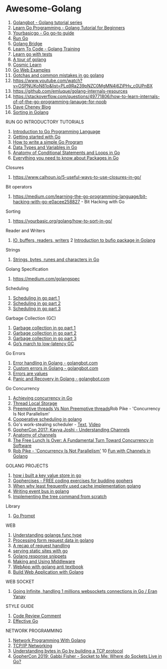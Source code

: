 # Awesome-Golang


1.  <a href="https://golangbot.com/learn-golang-series/">Golangbot - Golang tutorial series</a>
2.  <a href="https://www.youtube.com/watch?v=YS4e4q9oBaU">Learn Go Programming - Golang Tutorial for Beginners</a>
3.  <a href="https://yourbasic.org/golang/">Yourbasicgo - Go go-to guide</a>
4.  <a href="https://medium.com/rungo">Run Go</a>
5.  <a href="https://forum.golangbridge.org/"> Golang Bridge</a>
6.  <a href="https://www.youtube.com/playlist?list=PLSak_q1UXfPrI6D67NF8ajfeJ6f7MH83S">Learn To Code - Golang Training</a>
8.  <a href="https://github.com/quii/learn-go-with-tests">Learn go with tests</a>
9.  <a href="https://tour.golang.org">A tour of golang</a>
10. <a href="https://www.cosmiclearn.com/go">Cosmic Learn</a>
11. <a href="https://gowebexamples.com/">Go Web Examples</a>
12. <a href="http://devs.cloudimmunity.com/gotchas-and-common-mistakes-in-go-golang/index.html">Gotchas and common mistakes in go golang</a>
13. https://www.youtube.com/watch?v=OSPNUKoN81o&list=PLq9Ra239pNZC0MgMN4j6ZiPHv_c0UPnBX
14. https://github.com/emluque/golang-internals-resources
15. https://stackoverflow.com/questions/49771806/how-to-learn-internals-of-of-the-go-programming-lanauge-for-noob
16. <a href="https://dave.cheney.net/"> Dave Cheney Blog</a>
17. <a href="https://www.golangprograms.com/golang/sort-reverse-search-functions/">Sorting in Golang</a>

RUN GO INTRODUCTORY TUTORIALS
  1.  <a href="https://medium.com/rungo/introduction-to-go-programming-language-golang-89d16ca72bbf">Introduction to Go Programming Language</a>
  2.  <a href="https://medium.com/rungo/working-in-go-workspace-3b0576e0534a">Getting started with Go</a>
  3.  <a href="https://medium.com/rungo/how-to-write-a-simple-go-program-13fd104f3018">How to write a simple Go Program</a>
  4.  <a href="https://medium.com/rungo/variables-and-constants-in-go-programming-c715443fa788">Data Types and Variables in Go</a>
  5.  <a href="https://medium.com/@thatisuday/anatomy-of-conditional-statements-and-loops-in-go-aa84352cc34d">Anatomy of Conditional Statements and Loops in Go</a>
  6.  <a href="https://medium.com/rungo/everything-you-need-to-know-about-packages-in-go-b8bac62b74cc">Everything you need to know about Packages in Go</a>


Closures
  1.  https://www.calhoun.io/5-useful-ways-to-use-closures-in-go/

Bit operators
  1.  https://medium.com/learning-the-go-programming-language/bit-hacking-with-go-e0acee258827 - Bit Hacking with Go

Sorting
  1.  https://yourbasic.org/golang/how-to-sort-in-go/
  
  
Reader and Writers
  1. <a href="https://www.youtube.com/watch?v=fzXuXUIewBk&t=1s">IO, buffers, readers, writers</a>
  2  <a href="https://medium.com/golangspec/introduction-to-bufio-package-in-golang-ad7d1877f762">Introduction to bufio package in Golang</a>

Strings
  1. <a href="https://blog.golang.org/strings">Strings, bytes, runes and characters in Go</a>
  
 
Golang Specification
  1. https://medium.com/golangspec
 
Scheduling
  1. <a href="https://www.ardanlabs.com/blog/2018/08/scheduling-in-go-part1.html">Scheduling in go part 1</a>
  2. <a href="https://www.ardanlabs.com/blog/2018/08/scheduling-in-go-part2.html">Scheduling in go part 2</a>
  3. <a href="https://www.ardanlabs.com/blog/2018/12/scheduling-in-go-part3.html">Scheduling in go part 3</a>

Garbage Collection (GC)
  1.  <a href="https://www.ardanlabs.com/blog/2018/12/garbage-collection-in-go-part1-semantics.html">Garbage collection in go part 1</a>
  2.  <a href="https://www.ardanlabs.com/blog/2019/05/garbage-collection-in-go-part2-gctraces.html">Garbage collection in go part 2</a>
  3.  <a href="https://www.ardanlabs.com/blog/2019/07/garbage-collection-in-go-part3-gcpacing.html">Garbage collection in go part 3</a>
  4.  <a href="https://blog.twitch.tv/gos-march-to-low-latency-gc-a6fa96f06eb7">Go’s march to low-latency GC</a>
 
Go Errors
  1.  <a href="https://golangbot.com/error-handling/">Error handling in Golang - golangbot.com</a>
  2.  <a href="https://golangbot.com/custom-errors/">Custom errors in Golang - golangbot.com</a>
  3.  <a href="https://blog.golang.org/errors-are-values">Errors are values</a>
  4.  <a href="https://golangbot.com/panic-and-recover/">Panic and Recovery in Golang - golangbot.com</a>

Go Concurrency
  1.  <a href="https://medium.com/rungo/achieving-concurrency-in-go-3f84cbf870ca">Achieving concurrency in Go</a>
  2.  <a href="https://docs.microsoft.com/en-gb/windows/win32/procthread/thread-local-storage">Thread Local Storage</a>
  3.  <a href="https://stackoverflow.com/questions/4147221/preemptive-threads-vs-non-preemptive-threads">Preemptive threads Vs Non Preemptive threads</a>Rob Pike - 'Concurrency Is Not Parallelism'</a>
  4.  <a href="https://stackoverflow.com/questions/37469995/goroutines-are-cooperatively-scheduled-does-that-mean-that-goroutines-that-don">Cooperative scheduling in golang</a>
  5.  Go's work-stealing scheduler - <a href="https://rakyll.org/scheduler/">Text</a>, <a href="https://www.youtube.com/watch?v=Yx6FBsGNOp4">Video</a>
  6.  <a href="https://www.youtube.com/watch?v=KBZlN0izeiY">GopherCon 2017: Kavya Joshi - Understanding Channels</a>
  7.  <a href="https://medium.com/rungo/anatomy-of-channels-in-go-concurrency-in-go-1ec336086adb">Anatomy of channels</a>
  8.  <a href="http://www.gotw.ca/publications/concurrency-ddj.htm">The Free Lunch Is Over: A Fundamental Turn Toward Concurrency in Software</a>
  9.  <a href="https://www.youtube.com/watch?v=cN_DpYBzKso&list=PLdZWBCXtPDGEXtWbEYG7Ima1ex17oXJvB&index=6&t=0s">Rob Pike - 'Concurrency Is Not Parallelism'</a>
  10 <a href="https://www.youtube.com/watch?v=CUG1vfnO3zI">Fun with Channels in Golang</a>
 
  
 GOLANG PROJECTS
  1.  <a href="https://medium.com/@naqvi.jafar91/how-i-built-a-key-value-store-in-go-bd89f68062a8">how i built a key value store in go</a>
  2.  <a href="https://gophercises.com/">Gophercises - FREE coding exercises for budding gophers</a>
  3.  <a href="https://ieftimov.com/post/when-why-least-frequently-used-cache-implementation-golang/">When why least frequently used cache implementation golang</a>
  4.  <a href="https://levelup.gitconnected.com/lets-write-a-simple-event-bus-in-go-79b9480d8997"> Writing event bus in golang</a>
  5.  <a href="https://www.youtube.com/watch?v=XbKSssBftLM">Implementing the tree command from scratch</a>
 
 Library
  1.  <a href="https://github.com/c-bata/go-prompt">Go Prompt</a>
 
 WEB
  1.  <a href="https://www.integralist.co.uk/posts/understanding-golangs-func-type/">Understanding golangs func type</a>
  2.  <a href="https://medium.com/@edwardpie/processing-form-request-data-in-golang-2dff4c2441be"> Processing form request data in golang</a>
  3.  <a href="https://www.alexedwards.net/blog/a-recap-of-request-handling">A recap of request handling</a>
  4.  <a href="https://www.alexedwards.net/blog/serving-static-sites-with-go">serving static sites with go</a>
  5.  <a href="https://www.alexedwards.net/blog/golang-response-snippets">Golang response snippets</a>
  6.  <a href="https://www.alexedwards.net/blog/making-and-using-middleware">Making and Using Middleware</a>
  7.  <a href="https://thewhitetulip.gitbooks.io/webapp-with-golang-anti-textbook">WebApp with golang anti textbook</a>
  8.  <a href="https://astaxie.gitbooks.io/build-web-application-with-golang/en/">Build Web Application with Golang</a>
  
  WEB SOCKET
  1.  <a href="https://www.youtube.com/watch?v=LI1YTFMi8W4">Going Infinite, handling 1 millions websockets connections in Go / Eran Yanay</a>

 STYLE GUIDE
  1.  <a href="https://github.com/golang/go/wiki/CodeReviewComments#gofmt"> Code Review Comment</a>
  2.  <a href="https://golang.org/doc/effective_go.html">Effective Go</a>
 
 NETWORK PROGRAMMING
 1.   <a href="https://tumregels.github.io/Network-Programming-with-Go/">Network Programming With Golang</a>
 2.   <a href="https://appliedgo.net/networking/">TCP/IP Networking</a>
 3.   <a href="https://ieftimov.com/post/understanding-bytes-golang-build-tcp-protocol/">Understanding bytes in Go by building a TCP protocol</a>
 4.   <a href="https://www.youtube.com/watch?v=pGR3r0UhoS8">GopherCon 2019: Gabbi Fisher - Socket to Me: Where do Sockets Live in Go?</a>
